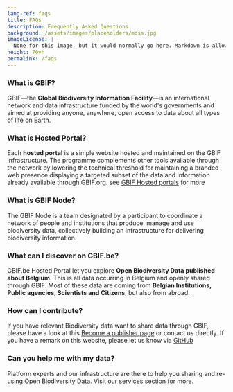 ```yaml
---
lang-ref: faqs
title: FAQs
description: Frequently Asked Questions
background: /assets/images/placeholders/moss.jpg
imageLicense: |
  None for this image, but it would normally go here. Markdown is allowed.
height: 70vh
permalink: /faqs
---
```


### What is GBIF?

GBIF—the **Global Biodiversity Information Facility**—is an international network and data infrastructure funded by the world's governments and aimed at providing anyone, anywhere, open access to data about all types of life on Earth.

### What is Hosted Portal?

Each **hosted portal** is a simple website hosted and maintained on the GBIF infrastructure. The programme complements other tools available through the network by lowering the technical threshold for maintaining a branded web presence displaying a targeted subset of the data and information already available through GBIF.org. see [GBIF Hosted portals](https://www.gbif.org/hosted-portals) for more

### What is GBIF Node?

The GBIF Node is a team designated by a participant to coordinate a network of people and institutions that produce, manage and use biodiversity data, collectively building an infrastructure for delivering biodiversity information.

### What can I discover on GBIF.be?

GBIF.be Hosted Portal let you explore **Open Biodiversity Data published about Belgium**. This is all data occurring in Belgium and openly shared through GBIF.
Most of these data are coming from **Belgian Institutions, Public agencies, Scientists and Citizens**, but also from abroad.

### How can I contribute?

If you have relevant Biodiversity data want to share data through GBIF, please have a look at this [Become a publisher page](https://www.gbif.org/become-a-publisher) or contact us directly.
If you have a remark on this website, please let us know via [GitHub](https://github.com/gbif/hp-gbif-be)

### Can you help me with my data?

Platform experts and our infrastructure are there to help you sharing and re-using Open Biodiversity Data. Visit our [services](/services) section for more.

